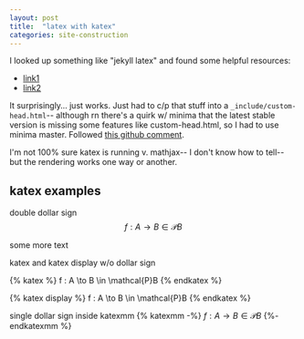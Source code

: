```yaml
---
layout: post
title:  "latex with katex"
categories: site-construction
---
```


I looked up something like "jekyll latex"
and found some helpful resources:
- [link1](https://codewrites.me/jekyll/katex/blog/2020/08/26/use-katex-gh-pages/)
- [link2](https://www.xuningyang.com/blog/2021-01-11-katex-with-jekyll/)

It surprisingly… just works.
Just had to c/p that stuff into a `_include/custom-head.html`--
although rn there's a quirk w/ minima that the latest stable version is missing some features like custom-head.html,
so I had to use minima master.
Followed [this github comment](https://github.com/jekyll/minima/issues/472#issuecomment-588586974).

I'm not 100% sure katex is running v. mathjax--
I don't know how to tell--
but the rendering works one way or another.

## katex examples

double dollar sign
$$f : A \to B \in \mathcal{P}B$$

some more text

katex and katex display w/o dollar sign

{% katex %}
f : A \to B \in \mathcal{P}B
{% endkatex %}

{% katex display %}
f : A \to B \in \mathcal{P}B
{% endkatex %}

single dollar sign inside katexmm
{% katexmm -%}
$f : A \to B \in \mathcal{P}B$
{%- endkatexmm %}

